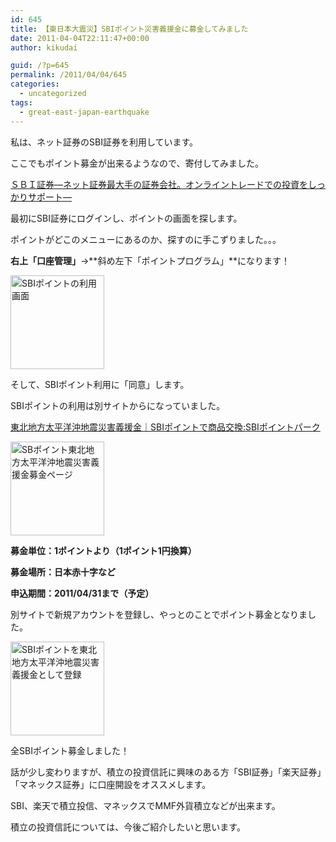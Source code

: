 ```yaml
---
id: 645
title: 【東日本大震災】SBIポイント災害義援金に募金してみました
date: 2011-04-04T22:11:47+00:00
author: kikudai

guid: /?p=645
permalink: /2011/04/04/645
categories:
  - uncategorized
tags:
  - great-east-japan-earthquake
---
```

私は、ネット証券のSBI証券を利用しています。
  
ここでもポイント募金が出来るようなので、寄付してみました。

<a href="http://bit.ly/dXD87u" rel="nofollow">ＳＢＩ証券―ネット証券最大手の証券会社。オンライントレードでの投資をしっかりサポート―</a>

最初にSBI証券にログインし、ポイントの画面を探します。
  
ポイントがどこのメニューにあるのか、探すのに手こずりました。。。

**右上「口座管理」**→**斜め左下「ポイントプログラム」**になります！

[<img src="/wp-content/uploads/2011/04/sbi-point-150x150.jpg" alt="SBIポイントの利用画面" width="150" height="150" class="alignnone size-thumbnail wp-image-651" />](/wp-content/uploads/2011/04/sbi-point.jpg)

そして、SBIポイント利用に「同意」します。

SBIポイントの利用は別サイトからになっていました。

<a href="http://bit.ly/hd2dre" rel="nofollow">東北地方太平洋沖地震災害義援金｜SBIポイントで商品交換:SBIポイントパーク</a>

[<img src="/wp-content/uploads/2011/04/SBI-point-bokin-150x150.jpg" alt="SBポイント東北地方太平洋沖地震災害義援金募金ページ" width="150" height="150" class="alignnone size-thumbnail wp-image-646" />](/wp-content/uploads/2011/04/SBI-point-bokin.jpg)

**募金単位：1ポイントより（1ポイント1円換算）**
  
**募金場所：日本赤十字など**
  
**申込期間：2011/04/31まで（予定）**

別サイトで新規アカウントを登録し、やっとのことでポイント募金となりました。

[<img src="/wp-content/uploads/2011/04/SBI-point-ok-150x150.jpg" alt="SBIポイントを東北地方太平洋沖地震災害義援金として登録" width="150" height="150" class="alignnone size-thumbnail wp-image-647" />](/wp-content/uploads/2011/04/SBI-point-ok.jpg)

全SBIポイント募金しました！

話が少し変わりますが、積立の投資信託に興味のある方「SBI証券」「楽天証券」「マネックス証券」に口座開設をオススメします。
  
SBI、楽天で積立投信、マネックスでMMF外貨積立などが出来ます。
  
積立の投資信託については、今後ご紹介したいと思います。